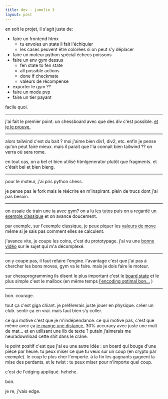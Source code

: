 ```yaml
---
title: dev - jumelio 3
layout: post
---
```


en soit le projet, il s'agit juste de:

- faire un frontend htmx
    - tu envoies un state il fait l'échiquier
    - les cases peuvent être colorées si on peut s'y déplacer
- faire un moteur python spécial échecs poissons
- faire un env gym dessus
    - fen state to fen state
    - all possible actions
    - done if checkmate
    - valeurs de récompense
- exporter le gym ??
- faire un mode pvp
- faire un tier payant

facile quoi.

---

j'ai fait le premier point.
un chessboard avec que des div c'est possible.
[et je le prouve.](https://www.legires.fr/echecs)

---

alors tailwind c'est du bait ?
moi j'aime bien div1, div2, etc.
enfin je pense qu'on peut faire mieux.
mais il parait que l'ia connait bien tailwind ??
on verra où sera rome.

en tout cas, on a bel et bien utilisé htmlgenerator plutôt que fragments.
et c'était bel et bien bieng.

---

pour le moteur, j'ai pris python chess.

je pense pas le fork mais le réécrire en m'inspirant.
plein de trucs dont j'ai pas besoin.

---

on essaie de train une ia avec gym?
on a lu
[les tutos](https://gymnasium.farama.org/tutorials/training_agents/blackjack_tutorial/)
puis on a regardé
[un exemple classique](https://github.com/genyrosk/gym-chess)
et on avance doucement.

par exemple, sur l'exemple classique,
je peux piquer les 
[valeurs de move](https://github.com/genyrosk/gym-chess/blob/master/gym_chess/envs/chess_v1.py)
même si je sais pas comment elles se calculent.

j'avance vite, je coupe les coins, c'est du prototypage.
j'ai vu une
[bonne vidéo](https://www.youtube.com/watch?v=o5K0uqhxgsE)
sur le sujet qui m'a décomplexé.

---

on y coupe pas, il faut refaire l'engine.
l'avantage c'est que j'ai pas à chercher les bons moves,
gym va le faire.
mais je dois faire le moteur.

sur chessprogramming ils disent
le plus important c'est le 
[board state](https://www.chessprogramming.org/Board_Representation)
et le plus simple c'est le mailbox
(en même temps
[l'encoding optimal bon...](https://ai.stackexchange.com/questions/27336/how-does-the-alpha-zeros-move-encoding-work)
)

---

bon. courage.

tout ça c'est giga chiant.
je préférerais juste jouer en physique.
créer un club. sentir ça en vrai.
mais faut bien s'y coller.

ce qui motive c'est que je m'indépendance.
ce qui motive pas,
c'est que même avec ça 
[je mange une distance.](https://github.com/thomasahle/fastchess/blob/master/fastchess.py)
30% accuracy avec juste une mult de mat...
et en utilisant une lib de texte ?
putain j'aimerais me neuradownload cette shit dans le crâne.

le point positif c'est que j'ai eu une autre idée :
un board qui bouge d'une pièce par heure.
tu peux miser ce que tu veux sur un coup
(en crypto par exemple).
le coup le plus cher l'emporte.
à la fin les gagnants gagnent la mise des perdants.
et le twist :
tu peux miser pour n'importe quel coup.

c'est de l'edging appliqué.
hehehe.

bon.

je re, j'vais edge.
